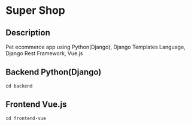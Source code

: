 # Super Shop

## Description

Pet ecommerce app using Python(Django), Django Templates Language, Django Rest Framework, Vue.js

## Backend Python(Django)

```
cd backend
```

## Frontend Vue.js

```
cd frontend-vue
```
